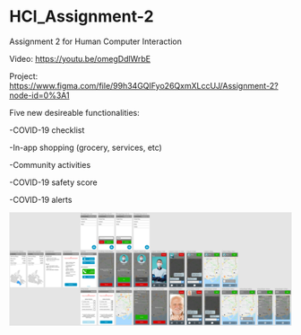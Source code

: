 # HCI_Assignment-2
Assignment 2 for Human Computer Interaction

Video: https://youtu.be/omegDdlWrbE

Project: https://www.figma.com/file/99h34GQIFyo26QxmXLccUJ/Assignment-2?node-id=0%3A1



Five new desireable functionalities:

-COVID-19 checklist

-In-app shopping (grocery, services, etc)

-Community activities

-COVID-19 safety score

-COVID-19 alerts



<img src="assignment2 screenshot.png"/>
